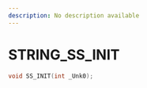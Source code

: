 ```yaml
---
description: No description available 
---
```


# STRING\_SS_INIT

```cpp
void SS_INIT(int _Unk0);
```